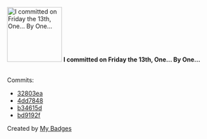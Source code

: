 <img src="https://my-badges.github.io/my-badges/friday-13.png" alt="I committed on Friday the 13th, One… By One…" title="I committed on Friday the 13th, One… By One…" width="128">
<strong>I committed on Friday the 13th, One… By One…</strong>
<br><br>

Commits:

- <a href="https://github.com/adib-yg/openmp-server-browser/commit/32803ea8d682b075ba46cc49a8995039aa25964f">32803ea</a>
- <a href="https://github.com/adib-yg/openmp-server-browser/commit/4dd7848e7a1594a77aaf6c78043c68ae272e7009">4dd7848</a>
- <a href="https://github.com/adib-yg/openmp-server-browser/commit/b34615dc92710c356d977985a0cc2198762ac93e">b34615d</a>
- <a href="https://github.com/adib-yg/openmp-server-browser/commit/bd9192f72059336dcde307eed0f20563726f82cb">bd9192f</a>


Created by <a href="https://github.com/my-badges/my-badges">My Badges</a>